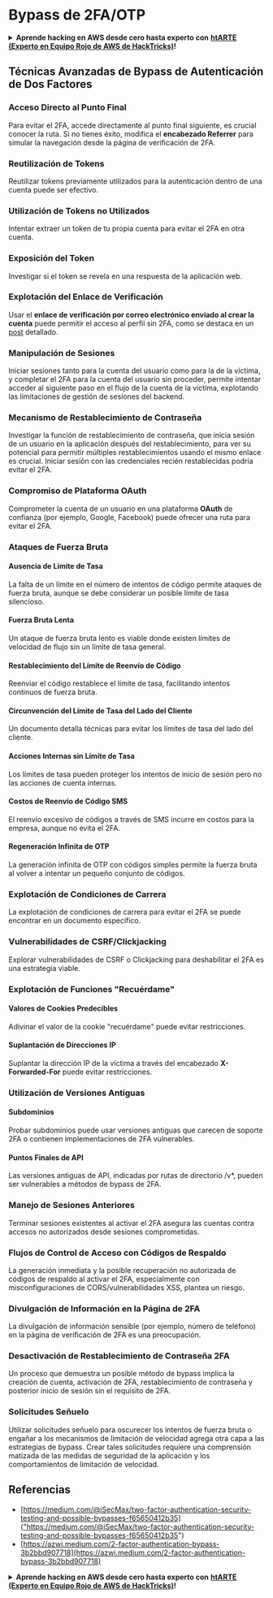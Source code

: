 # **Bypass de 2FA/OTP**

<details>

<summary><strong>Aprende hacking en AWS desde cero hasta experto con</strong> <a href="https://training.hacktricks.xyz/courses/arte"><strong>htARTE (Experto en Equipo Rojo de AWS de HackTricks)</strong></a><strong>!</strong></summary>

Otras formas de apoyar a HackTricks:

* Si deseas ver tu **empresa anunciada en HackTricks** o **descargar HackTricks en PDF** ¡Consulta los [**PLANES DE SUSCRIPCIÓN**](https://github.com/sponsors/carlospolop)!
* Obtén la [**merchandising oficial de PEASS & HackTricks**](https://peass.creator-spring.com)
* Descubre [**La Familia PEASS**](https://opensea.io/collection/the-peass-family), nuestra colección exclusiva de [**NFTs**](https://opensea.io/collection/the-peass-family)
* **Únete al** 💬 [**grupo de Discord**](https://discord.gg/hRep4RUj7f) o al [**grupo de telegram**](https://t.me/peass) o **sígueme** en **Twitter** 🐦 [**@carlospolopm**](https://twitter.com/carlospolopm)**.**
* **Comparte tus trucos de hacking enviando PRs a los repositorios de** [**HackTricks**](https://github.com/carlospolop/hacktricks) y [**HackTricks Cloud**](https://github.com/carlospolop/hacktricks-cloud).

</details>

## **Técnicas Avanzadas de Bypass de Autenticación de Dos Factores**

### **Acceso Directo al Punto Final**

Para evitar el 2FA, accede directamente al punto final siguiente, es crucial conocer la ruta. Si no tienes éxito, modifica el **encabezado Referrer** para simular la navegación desde la página de verificación de 2FA.

### **Reutilización de Tokens**

Reutilizar tokens previamente utilizados para la autenticación dentro de una cuenta puede ser efectivo.

### **Utilización de Tokens no Utilizados**

Intentar extraer un token de tu propia cuenta para evitar el 2FA en otra cuenta.

### **Exposición del Token**

Investigar si el token se revela en una respuesta de la aplicación web.

### **Explotación del Enlace de Verificación**

Usar el **enlace de verificación por correo electrónico enviado al crear la cuenta** puede permitir el acceso al perfil sin 2FA, como se destaca en un [post](https://srahulceh.medium.com/behind-the-scenes-of-a-security-bug-the-perils-of-2fa-cookie-generation-496d9519771b) detallado.

### **Manipulación de Sesiones**

Iniciar sesiones tanto para la cuenta del usuario como para la de la víctima, y completar el 2FA para la cuenta del usuario sin proceder, permite intentar acceder al siguiente paso en el flujo de la cuenta de la víctima, explotando las limitaciones de gestión de sesiones del backend.

### **Mecanismo de Restablecimiento de Contraseña**

Investigar la función de restablecimiento de contraseña, que inicia sesión de un usuario en la aplicación después del restablecimiento, para ver su potencial para permitir múltiples restablecimientos usando el mismo enlace es crucial. Iniciar sesión con las credenciales recién restablecidas podría evitar el 2FA.

### **Compromiso de Plataforma OAuth**

Comprometer la cuenta de un usuario en una plataforma **OAuth** de confianza (por ejemplo, Google, Facebook) puede ofrecer una ruta para evitar el 2FA.

### **Ataques de Fuerza Bruta**

#### **Ausencia de Límite de Tasa**

La falta de un límite en el número de intentos de código permite ataques de fuerza bruta, aunque se debe considerar un posible límite de tasa silencioso.

#### **Fuerza Bruta Lenta**

Un ataque de fuerza bruta lento es viable donde existen límites de velocidad de flujo sin un límite de tasa general.

#### **Restablecimiento del Límite de Reenvío de Código**

Reenviar el código restablece el límite de tasa, facilitando intentos continuos de fuerza bruta.

#### **Circunvención del Límite de Tasa del Lado del Cliente**

Un documento detalla técnicas para evitar los límites de tasa del lado del cliente.

#### **Acciones Internas sin Límite de Tasa**

Los límites de tasa pueden proteger los intentos de inicio de sesión pero no las acciones de cuenta internas.

#### **Costos de Reenvío de Código SMS**

El reenvío excesivo de códigos a través de SMS incurre en costos para la empresa, aunque no evita el 2FA.

#### **Regeneración Infinita de OTP**

La generación infinita de OTP con códigos simples permite la fuerza bruta al volver a intentar un pequeño conjunto de códigos.

### **Explotación de Condiciones de Carrera**

La explotación de condiciones de carrera para evitar el 2FA se puede encontrar en un documento específico.

### **Vulnerabilidades de CSRF/Clickjacking**

Explorar vulnerabilidades de CSRF o Clickjacking para deshabilitar el 2FA es una estrategia viable.

### **Explotación de Funciones "Recuérdame"**

#### **Valores de Cookies Predecibles**

Adivinar el valor de la cookie "recuérdame" puede evitar restricciones.

#### **Suplantación de Direcciones IP**

Suplantar la dirección IP de la víctima a través del encabezado **X-Forwarded-For** puede evitar restricciones.

### **Utilización de Versiones Antiguas**

#### **Subdominios**

Probar subdominios puede usar versiones antiguas que carecen de soporte 2FA o contienen implementaciones de 2FA vulnerables.

#### **Puntos Finales de API**

Las versiones antiguas de API, indicadas por rutas de directorio /v\*, pueden ser vulnerables a métodos de bypass de 2FA.

### **Manejo de Sesiones Anteriores**

Terminar sesiones existentes al activar el 2FA asegura las cuentas contra accesos no autorizados desde sesiones comprometidas.

### **Flujos de Control de Acceso con Códigos de Respaldo**

La generación inmediata y la posible recuperación no autorizada de códigos de respaldo al activar el 2FA, especialmente con misconfiguraciones de CORS/vulnerabilidades XSS, plantea un riesgo.

### **Divulgación de Información en la Página de 2FA**

La divulgación de información sensible (por ejemplo, número de teléfono) en la página de verificación de 2FA es una preocupación.

### **Desactivación de Restablecimiento de Contraseña 2FA**

Un proceso que demuestra un posible método de bypass implica la creación de cuenta, activación de 2FA, restablecimiento de contraseña y posterior inicio de sesión sin el requisito de 2FA.

### **Solicitudes Señuelo**

Utilizar solicitudes señuelo para oscurecer los intentos de fuerza bruta o engañar a los mecanismos de limitación de velocidad agrega otra capa a las estrategias de bypass. Crear tales solicitudes requiere una comprensión matizada de las medidas de seguridad de la aplicación y los comportamientos de limitación de velocidad.

## Referencias
* [https://medium.com/@iSecMax/two-factor-authentication-security-testing-and-possible-bypasses-f65650412b35]("https://medium.com/@iSecMax/two-factor-authentication-security-testing-and-possible-bypasses-f65650412b35")
* [https://azwi.medium.com/2-factor-authentication-bypass-3b2bbd907718](https://azwi.medium.com/2-factor-authentication-bypass-3b2bbd907718)

<details>

<summary><strong>Aprende hacking en AWS desde cero hasta experto con</strong> <a href="https://training.hacktricks.xyz/courses/arte"><strong>htARTE (Experto en Equipo Rojo de AWS de HackTricks)</strong></a><strong>!</strong></summary>

Otras formas de apoyar a HackTricks:

* Si deseas ver tu **empresa anunciada en HackTricks** o **descargar HackTricks en PDF** ¡Consulta los [**PLANES DE SUSCRIPCIÓN**](https://github.com/sponsors/carlospolop)!
* Obtén la [**merchandising oficial de PEASS & HackTricks**](https://peass.creator-spring.com)
* Descubre [**La Familia PEASS**](https://opensea.io/collection/the-peass-family), nuestra colección exclusiva de [**NFTs**](https://opensea.io/collection/the-peass-family)
* **Únete al** 💬 [**grupo de Discord**](https://discord.gg/hRep4RUj7f) o al [**grupo de telegram**](https://t.me/peass) o **sígueme** en **Twitter** 🐦 [**@carlospolopm**](https://twitter.com/carlospolopm)**.**
* **Comparte tus trucos de hacking enviando PRs a los repositorios de** [**HackTricks**](https://github.com/carlospolop/hacktricks) y [**HackTricks Cloud**](https://github.com/carlospolop/hacktricks-cloud).

</details>
